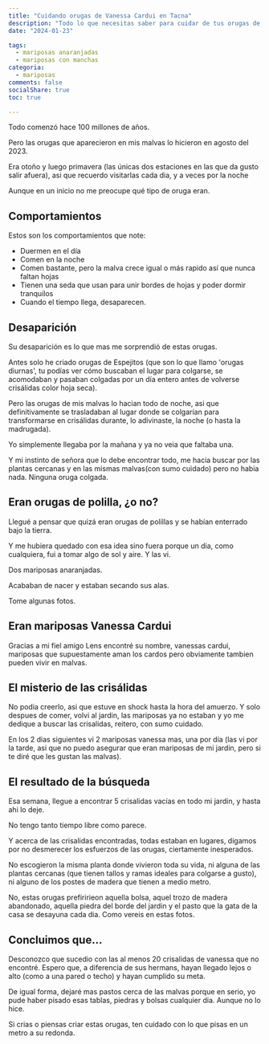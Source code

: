 ```yaml
---
title: "Cuidando orugas de Vanessa Cardui en Tacna"
description: "Todo lo que necesitas saber para cuidar de tus orugas de vanessa cardui (o cualquier oruga del género vanessa, posiblemente )"
date: "2024-01-23"

tags:
  - mariposas anaranjadas
  - mariposas con manchas
categoria:
  - mariposas
comments: false
socialShare: true
toc: true

---
```


Todo comenzó hace 100 millones de años.

Pero las orugas que aparecieron en mis malvas lo hicieron en agosto del 2023.

<!--more-->

Era otoño y luego primavera (las únicas dos estaciones en las que da gusto salir afuera), asi que recuerdo visitarlas cada dia, y a veces por la noche

Aunque en un inicio no me preocupe qué tipo de oruga eran.

## Comportamientos

Estos son los comportamientos que note: 
- Duermen en el día 
- Comen en la noche
- Comen bastante, pero la malva crece igual o más  rapido así que nunca faltan hojas
- Tienen una seda que usan para unir bordes de hojas y poder dormir tranquilos
- Cuando el tiempo llega, desaparecen.


## Desaparición

Su desaparición es lo que mas me sorprendió de estas orugas. 

Antes solo he criado orugas de Espejitos (que son lo que llamo 'orugas diurnas', tu podías ver cómo buscaban el lugar para colgarse, se acomodaban y pasaban colgadas por un día entero antes de volverse crisálidas color hoja seca). 

Pero las orugas de mis malvas lo hacian todo de noche, asi que definitivamente se trasladaban al lugar donde se colgarían para transformarse en crisálidas durante, lo adivinaste, la noche (o hasta la madrugada).

Yo simplemente llegaba por la mañana y ya no veia que faltaba una.

Y mi instinto de señora que lo debe encontrar todo, me hacia buscar por las plantas cercanas y en las mismas malvas(con sumo cuidado) pero no habia nada. Ninguna oruga colgada.

## Eran orugas de polilla, ¿o no?

Llegué a pensar que quizá eran orugas de polillas y se habían enterrado bajo la tierra.

Y me hubiera quedado con esa idea sino fuera porque un dia, como cualquiera, fui a tomar algo de sol y aire. Y las vi.

Dos mariposas anaranjadas. 

Acababan de nacer y estaban secando sus alas.

Tome algunas fotos. 

## Eran mariposas Vanessa Cardui

Gracias a mi fiel amigo Lens encontré su nombre, vanessas cardui, mariposas que supuestamente aman los cardos pero obviamente tambien pueden vivir en malvas.

## El misterio de las crisálidas

No podia creerlo, asi que estuve en shock hasta la hora del amuerzo. Y solo despues de comer, volvi al jardin, las mariposas ya no estaban y yo me dedique a buscar las crisalidas, reitero, con sumo cuidado.

En los 2 dias siguientes vi 2 mariposas vanessa mas, una por día (las vi por la tarde, asi que no puedo asegurar que eran mariposas de mi jardin, pero si te diré que les gustan las malvas).

## El resultado de la búsqueda

Esa semana, llegue a encontrar 5 crisalidas vacías en todo mi jardin, y hasta ahi lo deje.

No tengo tanto tiempo libre como parece.

Y acerca de las crisalidas encontradas, todas estaban en lugares, digamos por no desmerecer los esfuerzos de las orugas, ciertamente inesperados.

No escogieron la misma planta donde vivieron toda su vida, ni alguna de las plantas cercanas (que tienen tallos y ramas ideales para colgarse a gusto), ni alguno de los postes de madera que tienen a medio metro. 

No, estas orugas prefiririeon aquella bolsa, aquel trozo de madera abandonado, aquella piedra del borde del jardin y el pasto que la gata de la casa se desayuna cada dia. Como vereis en estas fotos.


## Concluimos que...

Desconozco que sucedio con las al menos 20  crisalidas de vanessa que no encontré. Espero que, a diferencia de sus hermans, hayan llegado lejos o alto (como a una pared o techo) y hayan cumplido su meta.

De igual forma, dejaré mas pastos cerca de las malvas porque en serio, yo pude haber pisado esas tablas, piedras y bolsas cualquier dia. Aunque no lo hice.

Si crias o piensas criar estas orugas, ten cuidado con lo que pisas en un metro a su redonda.
